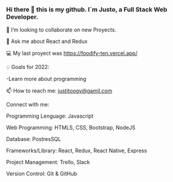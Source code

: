 ### Hi there 👋 this is my github. I´m Justo, a Full Stack Web Developer.


👯 I’m looking to collaborate on new Proyects.

💬 Ask me about React and Redux

💻 My last proyect was https://foodify-ten.vercel.app/

💡 Goals for 2022: 


-Learn more about programming


📫 How to reach me: justitoogv@gamil.com

Connect with me:


Programming Lenguage: Javascript

Web Programming: HTMLS, CSS, Bootstrap, NodeJS

Database: PostresSQL

Frameworks/Library: React, Redux, React Native, Express

Project Management: Trello, Slack

Version Control: Git & GitHub

<!--
**JustoGV/JustoGv** is a ✨ _special_ ✨ repository because its `README.md` (this file) appears on your GitHub profile.

Here are some ideas to get you started:

- 🔭 I’m currently working on ...
- 🌱 I’m currently learning ...
- 👯 I’m looking to collaborate on ...
- 🤔 I’m looking for help with ...
- 💬 Ask me about ...
- 📫 How to reach me: ...
- 😄 Pronouns: ...
- ⚡ Fun fact: ...
-->
